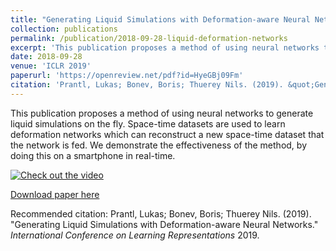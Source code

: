 ```yaml
---
title: "Generating Liquid Simulations with Deformation-aware Neural Networks"
collection: publications
permalink: /publication/2018-09-28-liquid-deformation-networks
excerpt: 'This publication proposes a method of using neural networks to generate liquid simulations on the fly. Space-time datasets are used to learn deformation networks which can reconstruct a new space-time dataset that the network is fed. We demonstrate the effectiveness of the method, by doing this on a smartphone in real-time.'
date: 2018-09-28
venue: 'ICLR 2019'
paperurl: 'https://openreview.net/pdf?id=HyeGBj09Fm'
citation: 'Prantl, Lukas; Bonev, Boris; Thuerey Nils. (2019). &quot;Generating Liquid Simulations with Deformation-aware Neural Networks.&quot; <i>International Conference on Learning Representations</i> 2019.'
---
```

This publication proposes a method of using neural networks to generate liquid simulations on the fly. Space-time datasets are used to learn deformation networks which can reconstruct a new space-time dataset that the network is fed. We demonstrate the effectiveness of the method, by doing this on a smartphone in real-time.

[![Check out the video](http://img.youtube.com/vi/O8hvg0-buLE/0.jpg)](http://www.youtube.com/watch?v=O8hvg0-buLE)

[Download paper here](https://openreview.net/pdf?id=HyeGBj09Fm)

Recommended citation: Prantl, Lukas; Bonev, Boris; Thuerey Nils. (2019). "Generating Liquid Simulations with Deformation-aware Neural Networks." <i>International Conference on Learning Representations</i> 2019.
